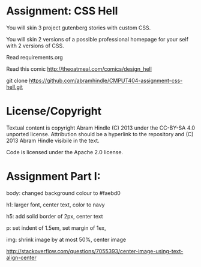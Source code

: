 Assignment: CSS Hell
====================

You will skin 3 project gutenberg stories with custom CSS.

You will skin 2 versions of a possible professional homepage for your
self with 2 versions of CSS.

Read requirements.org

Read this comic http://theoatmeal.com/comics/design_hell

git clone https://github.com/abramhindle/CMPUT404-assignment-css-hell.git

License/Copyright
=================

Textual content is copyright Abram Hindle (C) 2013 under the CC-BY-SA
4.0 unported license. Attribution should be a hyperlink to the
repository and (C) 2013 Abram Hindle visibile in the text.

Code is licensed under the Apache 2.0 license.

Assignment Part I:      
=================       

body: changed background colour to #faebd0      

h1: larger font, center text, color to navy

h5: add solid border of 2px, center text

p: set indent of 1.5em, set margin of 1ex, 

img: shrink image by at most 50%, center image

http://stackoverflow.com/questions/7055393/center-image-using-text-align-center

